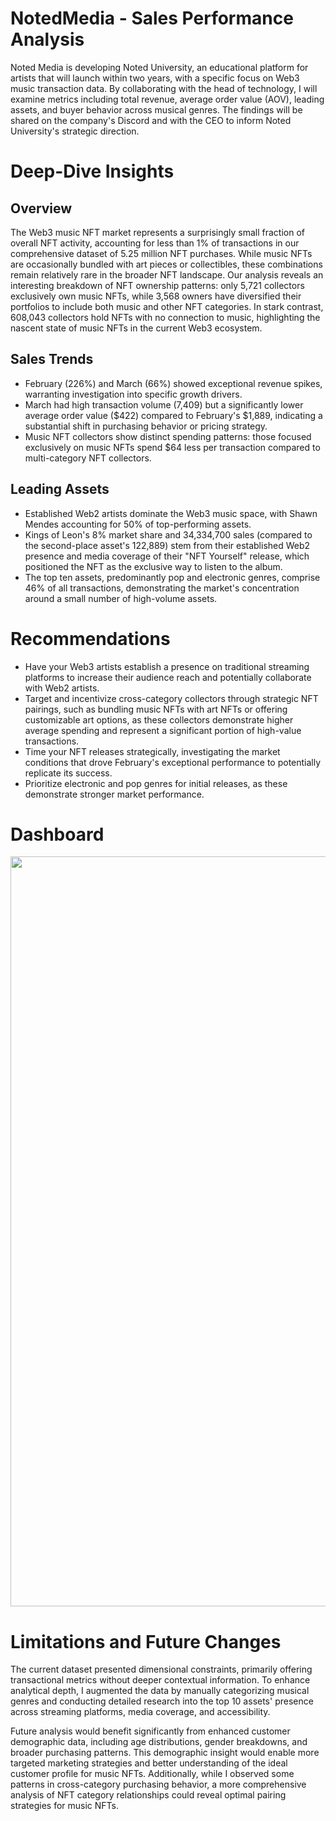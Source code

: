 # NotedMedia - Sales Performance Analysis 

Noted Media is developing Noted University, an educational platform for artists that will launch within two years, with a specific focus on Web3 music transaction data. By collaborating with the head of technology, I will examine metrics including total revenue, average order value (AOV), leading assets, and buyer behavior across musical genres. The findings will be shared on the company's Discord and with the CEO to inform Noted University's strategic direction.  

# Deep-Dive Insights 

## Overview 

The Web3 music NFT market represents a surprisingly small fraction of overall NFT activity, accounting for less than 1% of transactions in our comprehensive dataset of 5.25 million NFT purchases. While music NFTs are occasionally bundled with art pieces or collectibles, these combinations remain relatively rare in the broader NFT landscape. Our analysis reveals an interesting breakdown of NFT ownership patterns: only 5,721 collectors exclusively own music NFTs, while 3,568 owners have diversified their portfolios to include both music and other NFT categories. In stark contrast, 608,043 collectors hold NFTs with no connection to music, highlighting the nascent state of music NFTs in the current Web3 ecosystem.

## Sales Trends 

* February (226%) and March (66%) showed exceptional revenue spikes, warranting investigation into specific growth drivers.
* March had high transaction volume (7,409) but a significantly lower average order value ($422) compared to February's $1,889, indicating a substantial shift in purchasing behavior or pricing strategy.
* Music NFT collectors show distinct spending patterns: those focused exclusively on music NFTs spend $64 less per transaction compared to multi-category NFT collectors.  

## Leading Assets 

* Established Web2 artists dominate the Web3 music space, with Shawn Mendes accounting for 50% of top-performing assets.
* Kings of Leon's 8% market share and 34,334,700 sales (compared to the second-place asset's 122,889) stem from their established Web2 presence and media coverage of their "NFT Yourself" release, which positioned the NFT as the exclusive way to listen to the album.
* The top ten assets, predominantly pop and electronic genres, comprise 46% of all transactions, demonstrating the market's concentration around a small number of high-volume assets.

# Recommendations 

* Have your Web3 artists establish a presence on traditional streaming platforms to increase their audience reach and potentially collaborate with Web2 artists.
* Target and incentivize cross-category collectors through strategic NFT pairings, such as bundling music NFTs with art NFTs or offering customizable art options, as these collectors demonstrate higher average spending and represent a significant portion of high-value transactions. 
* Time your NFT releases strategically, investigating the market conditions that drove February's exceptional performance to potentially replicate its success. 
* Prioritize electronic and pop genres for initial releases, as these demonstrate stronger market performance.

# Dashboard 

<p align='center'>
<img width="1200" alt="Dashboard" src="https://github.com/user-attachments/assets/8a818237-b4d5-4ee1-a73c-2f4520eca3b4">
</p>

# Limitations and Future Changes 

The current dataset presented dimensional constraints, primarily offering transactional metrics without deeper contextual information. To enhance analytical depth, I augmented the data by manually categorizing musical genres and conducting detailed research into the top 10 assets' presence across streaming platforms, media coverage, and accessibility.

Future analysis would benefit significantly from enhanced customer demographic data, including age distributions, gender breakdowns, and broader purchasing patterns. This demographic insight would enable more targeted marketing strategies and better understanding of the ideal customer profile for music NFTs. Additionally, while I observed some patterns in cross-category purchasing behavior, a more comprehensive analysis of NFT category relationships could reveal optimal pairing strategies for music NFTs.
